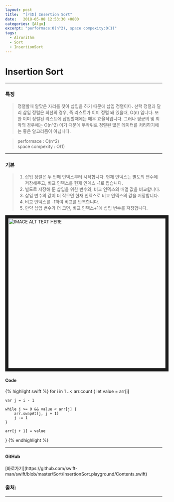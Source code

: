 ```yaml
---
layout: post
title:  "[기초] Insertion Sort"
date:   2018-05-08 12:53:30 +0800
categories: [Algo]
excerpt: "performace:O(n^2), space compexity:O(1)"
tags:
  - Alrorithm
  - Sort
  - InsertionSort
---
```


# Insertion Sort
---

<h3> 특징 </h3>


> 정렬할때 알맞은 자리를 찾아 삽입을 하기 때문에 삽입 정렬이다.
> 선택 정렬과 달리 삽입 정렬은 최선의 경우, 즉 리스트가 이미 정렬 돼 있을때, O(n) 입니다. 또한 이미 정렬된 리스트에 삽입할때에는 매우 효율적입니다. 그러나 평균의 및 최악의 경우에는 O(n^2) 이기 때문에 무작위로 정렬된 많은 데이터를 처리하기에는 좋은 알고리즘이 아닙니다.

 

>performace : O(n^2)<br />
space compexity : O(1)

---

<h3> 기본 </h3>

>1. 삽입 정렬은 두 번째 인덱스부터 시작합니다. 현재 인덱스는 별도의 변수에 저장해주고, 비교 인덱스를 현재 인덱스 -1로 잡습니다.
>2. 별도로 저장해 둔 삽입을 위한 변수와, 비교 인덱스의 배열 값을 비교합니다.
>3. 삽입 변수의 값이 더 작으면 현재 인덱스로 비교 인덱스의 값을 저장합니다.
>4. 비교 인덱스를 -1하여 비교를 반복합니다.
>5. 만약 삽입 변수가 더 크면, 비교 인덱스+1에 삽입 변수를 저장합니다.

<a href="http://www.youtube.com/watch?feature=player_embedded&v=YOUTUBE_VIDEO_ID_HERE
" target="_blank"><img src="http://img.youtube.com/vi/SZVugP81J1A/0.jpg" 
alt="IMAGE ALT TEXT HERE" width="720" height="480" border="10" /></a>


<h4> Code </h4>
{% highlight swift %}
for i in 1 ..< arr.count {
    let value = arr[i]

    var j = i - 1

    while j >= 0 && value < arr[j] {
        arr.swapAt(j, j + 1)
        j -= 1
    }

    arr[j + 1] = value
}
{% endhighlight %}

---

<h4> GitHub </h4>
[바로가기](https://github.com/swift-man/swift/blob/master/Sort/InsertionSort.playground/Contents.swift)


### 출처:

---